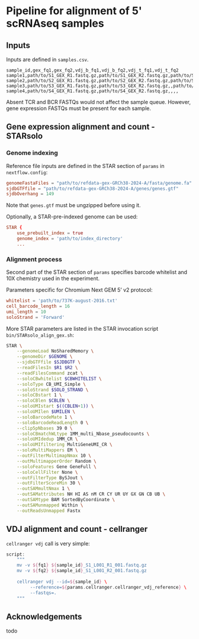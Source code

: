 # Pipeline for alignment of 5' scRNAseq samples

## Inputs

Inputs are defined in `samples.csv`.

```
sample_id,gex_fq1,gex_fq2,vdj_b_fq1,vdj_b_fq2,vdj_t_fq1,vdj_t_fq2
sample1,path/to/S1_GEX_R1.fastq.gz,path/to/S1_GEX_R2.fastq.gz,path/to/S1_BCR_R1.fastq.gz,path/to/S1_BCR_R2.fastq.gz,path/to/S1_TCR_R1.fastq.gz,path/to/S1_TCR_R2.fastq.gz
sample2,path/to/S2_GEX_R1.fastq.gz,path/to/S2_GEX_R2.fastq.gz,path/to/S2_BCR_R1.fastq.gz,path/to/S2_BCR_R2.fastq.gz,,
sample3,path/to/S3_GEX_R1.fastq.gz,path/to/S3_GEX_R2.fastq.gz,,path/to/S3_BCR_R2.fastq.gz,path/to/S1_TCR_R1.fastq.gz,path/to/S3_TCR_R2.fastq.gz
sample4,path/to/S4_GEX_R1.fastq.gz,path/to/S4_GEX_R2.fastq.gz,,,,
```

Absent TCR and BCR FASTQs would not affect the sample queue. However, gene expression FASTQs must be present for each sample.

## Gene expression alignment and count - STARsolo

### Genome indexing

Reference file inputs are defined in the STAR section of `params` in `nextflow.config`:

```conf
genomeFastaFiles = "path/to/refdata-gex-GRCh38-2024-A/fasta/genome.fa"
sjdbGTFfile = "path/to/refdata-gex-GRCh38-2024-A/genes/genes.gtf"
sjdbOverhang = 149
```

Note that `genes.gtf` must be ungzipped before using it.

Optionally, a STAR-pre-indexed genome can be used:

```conf
STAR {
    use_prebuilt_index = true
    genome_index = 'path/to/index_directory'
    ...
```

### Alignment process

Second part of the STAR section of `params` specifies barcode whitelist and 10X chemistry used in the experiment.

Parameters specific for Chromium Next GEM 5’ v2 protocol:

```conf
whitelist = 'path/to/737K-august-2016.txt'
cell_barcode_length = 16
umi_length = 10
soloStrand = 'Forward'
```

More STAR parameters are listed in the STAR invocation script `bin/STARsolo_align_gex.sh`:

```bash
STAR \
    --genomeLoad NoSharedMemory \
    --genomeDir $GENOME \
    --sjdbGTFfile $SJDBGTF \
    --readFilesIn $R1 $R2 \
    --readFilesCommand zcat \
    --soloCBwhitelist $CBWHITELIST \
    --soloType CB_UMI_Simple \
    --soloStrand $SOLO_STRAND \
    --soloCBstart 1 \
    --soloCBlen $CBLEN \
    --soloUMIstart $((CBLEN+1)) \
    --soloUMIlen $UMILEN \
    --soloBarcodeMate 1 \
    --soloBarcodeReadLength 0 \
    --clip5pNbases 39 0 \
    --soloCBmatchWLtype 1MM_multi_Nbase_pseudocounts \
    --soloUMIdedup 1MM_CR \
    --soloUMIfiltering MultiGeneUMI_CR \
    --soloMultiMappers EM \
    --outFilterMultimapNmax 10 \
    --outMultimapperOrder Random \
    --soloFeatures Gene GeneFull \
    --soloCellFilter None \
    --outFilterType BySJout \
    --outFilterScoreMin 30 \
    --outSAMmultNmax 1 \
    --outSAMattributes NH HI AS nM CR CY UR UY GX GN CB UB \
    --outSAMtype BAM SortedByCoordinate \
    --outSAMunmapped Within \
    --outReadsUnmapped Fastx
```



## VDJ alignment and count - cellranger

`cellranger vdj` call is very simple:

```groovy
script:
    """
    mv -v ${fq1} ${sample_id}_S1_L001_R1_001.fastq.gz
    mv -v ${fq2} ${sample_id}_S1_L001_R2_001.fastq.gz
    
    cellranger vdj --id=${sample_id} \
         --reference=${params.cellranger.cellranger_vdj_reference} \
         --fastqs=.
    """
```

## Acknowledgements

todo
